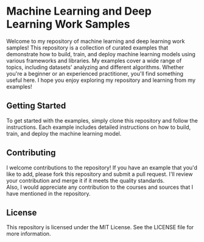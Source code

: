 # Machine Learning and Deep Learning Work Samples

Welcome to my repository of machine learning and deep learning work samples! This repository is a collection of curated examples that demonstrate how to build, train, and deploy machine learning models using various frameworks and libraries. My examples cover a wide range of topics, including datasets' analyzing and different algorithms. Whether you're a beginner or an experienced practitioner, you'll find something useful here. I hope you enjoy exploring my repository and learning from my examples!

## Getting Started

To get started with the examples, simply clone this repository and follow the instructions. Each example includes detailed instructions on how to build, train, and deploy the machine learning model.

## Contributing

I welcome contributions to the repository! If you have an example that you'd like to add, please fork this repository and submit a pull request. I'll review your contribution and merge it if it meets the quality 
standards.\
Also, I would appreciate any contribution to the courses and sources that I have mentioned in the repository.

## License

This repository is licensed under the MIT License. See the LICENSE file for more information.
